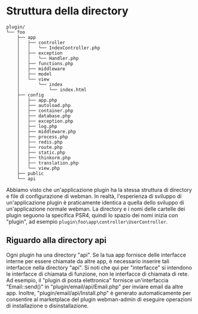 # Struttura della directory

```
plugin/
└── foo
    ├── app
    │   ├── controller
    │   │   └── IndexController.php
    │   ├── exception
    │   │   └── Handler.php
    │   ├── functions.php
    │   ├── middleware
    │   ├── model
    │   └── view
    │       └── index
    │           └── index.html
    ├── config
    │   ├── app.php
    │   ├── autoload.php
    │   ├── container.php
    │   ├── database.php
    │   ├── exception.php
    │   ├── log.php
    │   ├── middleware.php
    │   ├── process.php
    │   ├── redis.php
    │   ├── route.php
    │   ├── static.php
    │   ├── thinkorm.php
    │   ├── translation.php
    │   └── view.php
    ├── public
    └── api
```

Abbiamo visto che un'applicazione plugin ha la stessa struttura di directory e file di configurazione di webman. In realtà, l'esperienza di sviluppo di un'applicazione plugin è praticamente identica a quella dello sviluppo di un'applicazione normale webman.
La directory e i nomi delle cartelle dei plugin seguono la specifica PSR4, quindi lo spazio dei nomi inizia con "plugin", ad esempio `plugin\foo\app\controller\UserController`.

## Riguardo alla directory api
Ogni plugin ha una directory "api". Se la tua app fornisce delle interfacce interne per essere chiamate da altre app, è necessario inserire tali interfacce nella directory "api".
Si noti che qui per "interfacce" si intendono le interfacce di chiamata di funzione, non le interfacce di chiamata di rete.
Ad esempio, il "plugin di posta elettronica" fornisce un'interfaccia "Email::send()" in "plugin/email/api/Email.php" per inviare email da altre app.
Inoltre, "plugin/email/api/Install.php" è generato automaticamente per consentire al marketplace del plugin webman-admin di eseguire operazioni di installazione o disinstallazione.
